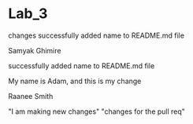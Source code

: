 # Lab_3

changes
successfully added name to README.md file

Samyak Ghimire

successfully added name to README.md file

My name is Adam, and this is my change

Raanee Smith

"I am making new changes"
"changes for the pull req"